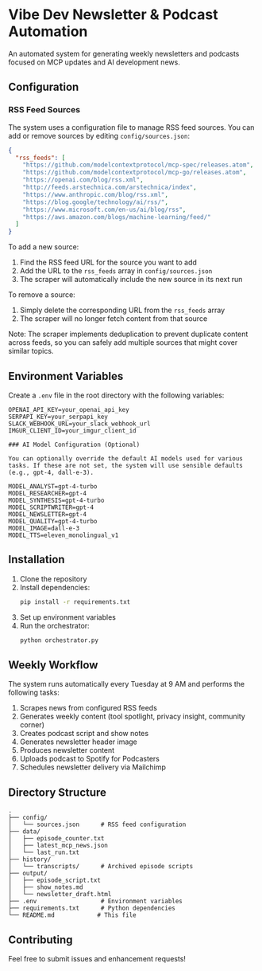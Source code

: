 # Vibe Dev Newsletter & Podcast Automation

An automated system for generating weekly newsletters and podcasts focused on MCP updates and AI development news.

## Configuration

### RSS Feed Sources

The system uses a configuration file to manage RSS feed sources. You can add or remove sources by editing `config/sources.json`:

```json
{
  "rss_feeds": [
    "https://github.com/modelcontextprotocol/mcp-spec/releases.atom",
    "https://github.com/modelcontextprotocol/mcp-go/releases.atom",
    "https://openai.com/blog/rss.xml",
    "http://feeds.arstechnica.com/arstechnica/index",
    "https://www.anthropic.com/blog/rss.xml",
    "https://blog.google/technology/ai/rss/",
    "https://www.microsoft.com/en-us/ai/blog/rss",
    "https://aws.amazon.com/blogs/machine-learning/feed/"
  ]
}
```

To add a new source:
1. Find the RSS feed URL for the source you want to add
2. Add the URL to the `rss_feeds` array in `config/sources.json`
3. The scraper will automatically include the new source in its next run

To remove a source:
1. Simply delete the corresponding URL from the `rss_feeds` array
2. The scraper will no longer fetch content from that source

Note: The scraper implements deduplication to prevent duplicate content across feeds, so you can safely add multiple sources that might cover similar topics.

## Environment Variables

Create a `.env` file in the root directory with the following variables:

```
OPENAI_API_KEY=your_openai_api_key
SERPAPI_KEY=your_serpapi_key
SLACK_WEBHOOK_URL=your_slack_webhook_url
IMGUR_CLIENT_ID=your_imgur_client_id

### AI Model Configuration (Optional)

You can optionally override the default AI models used for various tasks. If these are not set, the system will use sensible defaults (e.g., gpt-4, dall-e-3).

MODEL_ANALYST=gpt-4-turbo
MODEL_RESEARCHER=gpt-4
MODEL_SYNTHESIS=gpt-4-turbo
MODEL_SCRIPTWRITER=gpt-4
MODEL_NEWSLETTER=gpt-4
MODEL_QUALITY=gpt-4-turbo
MODEL_IMAGE=dall-e-3
MODEL_TTS=eleven_monolingual_v1
```

## Installation

1. Clone the repository
2. Install dependencies:
   ```bash
   pip install -r requirements.txt
   ```
3. Set up environment variables
4. Run the orchestrator:
   ```bash
   python orchestrator.py
   ```

## Weekly Workflow

The system runs automatically every Tuesday at 9 AM and performs the following tasks:

1. Scrapes news from configured RSS feeds
2. Generates weekly content (tool spotlight, privacy insight, community corner)
3. Creates podcast script and show notes
4. Generates newsletter header image
5. Produces newsletter content
6. Uploads podcast to Spotify for Podcasters
7. Schedules newsletter delivery via Mailchimp

## Directory Structure

```
.
├── config/
│   └── sources.json      # RSS feed configuration
├── data/
│   ├── episode_counter.txt
│   ├── latest_mcp_news.json
│   └── last_run.txt
├── history/
│   └── transcripts/      # Archived episode scripts
├── output/
│   ├── episode_script.txt
│   ├── show_notes.md
│   └── newsletter_draft.html
├── .env                  # Environment variables
├── requirements.txt      # Python dependencies
└── README.md            # This file
```

## Contributing

Feel free to submit issues and enhancement requests! 